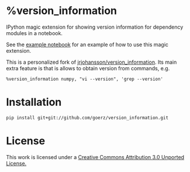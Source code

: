 %version_information
====================

IPython magic extension for showing version information for dependency modules
in a notebook.

See the
[example notebook](http://nbviewer.ipython.org/urls/raw.github.com/goerz/version_information/master/example.ipynb)
for an example of how to use this magic extension.

This is a personalized fork of
[jrjohansson/version_information](https://github.com/jrjohansson/version_information).
Its main extra feature is that is allows to obtain version from commands, e.g.


    %version_information numpy, "vi --version", 'grep --version'


Installation
============

    pip install git+git://github.com/goerz/version_information.git


License
=======

This work is licensed under a [Creative Commons Attribution 3.0 Unported License.](http://creativecommons.org/licenses/by/3.0/)
